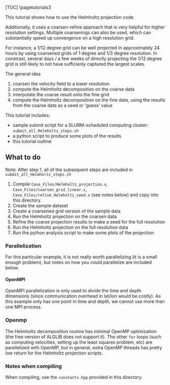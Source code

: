 [TOC]
\pagetutorials3

This tutorial shows how to use the Helmholtz projection code.

Additionally, it uses a coarsen-refine approach that is very helpful for higher resolution settings.
Multiple coarsenings can also be used, which can substantially speed up convergence on a high resolution grid.

For instance, a 1/12 degree grid can be well projected in approximately 24 hours by using coarsened grids of 1 degree and 1/3 degree resolution.
In constrast, several days / a few weeks of directly projecting the 1/12 degree grid is still likely to not have sufficienly captured the largest scales.

The general idea
1. coarsen the velocity field to a lower resolution
2. compute the Helmholtz decomposition on the coarse data
3. interpolate the coarse result onto the fine grid
4. compute the Helmholtz decomposition on the fine data, using the results from the coarse data as a seed or 'guess' value

This tutorial includes:
- sample submit script for a SLURM-scheduled computing cluster: `submit_all_Helmholtz_steps.sh`
- a python script to produce some plots of the results
- this tutorial outline

## What to do

Note: After step 1, all of the subsequent steps are included in `submit_all_Helmholtz_steps.sh`

1. Compile `Case_Files/Helmholtz_projection.x`, `Case_Files/coarsen_grid_linear.x`, `Case_Files/refine_Helmholtz_seed.x` (see notes below) and copy into this directory.
2. Create the sample dataset
3. Create a coarsened grid version of the sample data
4. Run the Helmholtz projection on the coarsen data
5. Refine the coarse projection results to make a seed for the full resolution
6. Run the Helmholtz projection on the full resolution data
7. Run the python analysis script to make some plots of the projection


### Parallelization

For this particular example, it is not really worth parallelizing (it is a small enough problem), but notes on how you could parallelize are included below.

#### OpenMPI

OpenMPI parallelization is only used to divide the time and depth dimensions (since communication overhead in lat/lon would be costly).
As this example only has one point in time and depth, we cannot use more than one MPI process.

### Openmp

The Helmholtz decomposition routine has minimal OpenMP optimization (the free version of ALGLIB does not support it).
The other `for` loops (such as computing velocities, setting up the least squares problem, etc) are parellelized with OpenMP, but in general, extra OpenMP threads has pretty low return for the Helmholtz projection scripts.

### Notes when compiling

When compiling, use the `constants.hpp` provided in this directory.
